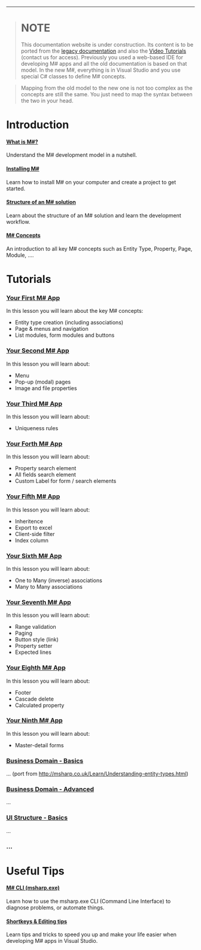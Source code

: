 ***************************
> # NOTE
> This documentation website is under construction. Its content is to be ported from the [legacy documentation](http://msharp.co.uk/Learn/Understanding-MSharp.html) and also the [Video Tutorials](https://learndotnet.geeksltd.co.uk/User/My-learning.aspx?id=92f88779-5603-4756-98cf-a96d5e3dd4dc) (contact us for access). Previously you used a web-based IDE for developing M# apps and all the old documentation is based on that model. In the new M#, everything is in Visual Studio and you use special C# classes to define M# concepts.

> Mapping from the old model to the new one is not too complex as the concepts are still the same. You just need to map the syntax between the two in your head.

# Introduction

#### [What is M#?](Overview/README.md)
Understand the M# development model in a nutshell.

#### [Installing M#](Install/README.md)
Learn how to install M# on your computer and create a project to get started.

#### [Structure of an M# solution](Structure/README.md)
Learn about the structure of an M# solution and learn the development workflow.

#### [M# Concepts](Basics/Concepts.md)
An introduction to all key M# concepts such as Entity Type, Property, Page, Module, ....

# Tutorials

### [Your First M# App](Tutorials/1/README.md)
In this lesson you will learn about the key M# concepts:
- Entity type creation (including associations)
- Page & menus and navigation
- List modules, form modules and buttons

### [Your Second M# App](Tutorials/2/README.md)
In this lesson you will learn about: 
- Menu
- Pop-up (modal) pages 
- Image and file properties

### [Your Third M# App](Tutorials/3/README.md)
In this lesson you will learn about: 
- Uniqueness rules

### [Your Forth M# App](Tutorials/4/README.md)
In this lesson you will learn about: 
- Property search element
- All fields search element
- Custom Label for form / search elements

### [Your Fifth M# App](Tutorials/5/README.md)
In this lesson you will learn about: 
- Inheritence
- Export to excel
- Client-side filter
- Index column

### [Your Sixth M# App](Tutorials/6/README.md)
In this lesson you will learn about: 
- One to Many (inverse) associations
- Many to Many associations 

### [Your Seventh M# App](Tutorials/7/README.md)
In this lesson you will learn about: 
- Range validation
- Paging
- Button style (link) 
- Property setter
- Expected lines

### [Your Eighth M# App](Tutorials/8/README.md)
In this lesson you will learn about: 
- Footer
- Cascade delete
- Calculated property

### [Your Ninth M# App](Tutorials/9/README.md)
In this lesson you will learn about: 
- Master-detail forms

### [Business Domain - Basics](Domain/README.md)
... (port from http://msharp.co.uk/Learn/Understanding-entity-types.html)

### [Business Domain - Advanced](Domain/Advanced/README.md)
...

### [UI Structure - Basics](UI/README.md)
...

### ...




# Useful Tips

#### [M# CLI (msharp.exe)](Basics/CLI.md)
Learn how to use the msharp.exe CLI (Command Line Interface) to diagnose problems, or automate things.

#### [Shortkeys & Editing tips](Basics/Tips.md)
Learn tips and tricks to speed you up and make your life easier when developing M# apps in Visual Studio.
